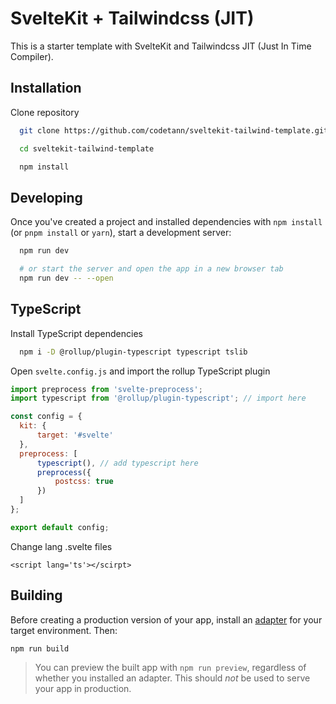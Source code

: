 
# SvelteKit + Tailwindcss (JIT)

This is a starter template with SvelteKit and Tailwindcss JIT (Just In Time Compiler).

## Installation

Clone repository

```bash
  git clone https://github.com/codetann/sveltekit-tailwind-template.git

  cd sveltekit-tailwind-template

  npm install
```

## Developing

Once you've created a project and installed dependencies with `npm install` (or `pnpm install` or `yarn`), start a development server:

```bash
  npm run dev

  # or start the server and open the app in a new browser tab
  npm run dev -- --open
```

## TypeScript

Install TypeScript dependencies

```bash
  npm i -D @rollup/plugin-typescript typescript tslib
```

Open `svelte.config.js` and import the rollup TypeScript plugin

```js
import preprocess from 'svelte-preprocess'; 
import typescript from '@rollup/plugin-typescript'; // import here

const config = {
  kit: {
	  target: '#svelte'
  },
  preprocess: [
	  typescript(), // add typescript here
	  preprocess({
		  postcss: true
	  })
  ]
};

export default config;
```

Change lang .svelte files

```svelte
<script lang='ts'></scirpt>
```


## Building

Before creating a production version of your app, install an [adapter](https://kit.svelte.dev/docs#adapters) for your target environment. Then:

```bash
npm run build
```

> You can preview the built app with `npm run preview`, regardless of whether you installed an adapter. This should _not_ be used to serve your app in production.
